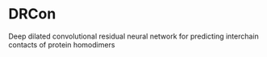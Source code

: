 # DRCon
Deep dilated convolutional residual neural network for predicting interchain contacts of protein homodimers

